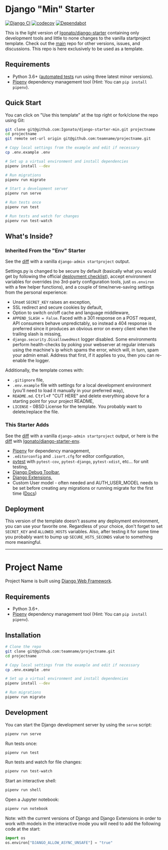 # Django "Min" Starter

[![Django CI](https://github.com/Igonato/django-starter-min/actions/workflows/django.yml/badge.svg)][ci]
[![codecov](https://codecov.io/gh/Igonato/django-starter-min/branch/master/graph/badge.svg?token=fwKGZIYWoL)](https://codecov.io/gh/Igonato/django-starter-min)
[![Dependabot](https://api.dependabot.com/badges/status?host=github&repo=Igonato/django-starter-min)](#)

[ci]: https://github.com/Igonato/django-starter-min/actions/workflows/django.yml

This is the light version of [Igonato/django-starter] containing only
development tools and little to none changes to the vanilla startproject
template. Check out the [main][igonato/django-starter] repo for
other versions, issues, and discussions. This repo is here exclusively
to be used as a template.

[igonato/django-starter]: https://github.com/Igonato/django-starter

## Requirements

-   Python 3.6+ ([automated tests][ci] run using three latest minor versions).
-   [Pipenv] dependency management tool (Hint: You can `pip install pipenv`).

[pipenv]: https://pipenv.pypa.io/en/latest/

## Quick Start

You can click on "Use this template" at the top right or fork/clone the repo
using Git:

```bash
git clone git@github.com:Igonato/django-starter-min.git projectname
cd projectname
git remote set-url origin git@github.com:teamname/projectname.git

# Copy local settings from the example and edit if necessary
cp .env.example .env

# Set up a virtual environment and install dependencies
pipenv install --dev

# Run migrations
pipenv run migrate

# Start a development server
pipenv run serve

# Run tests once
pipenv run test

# Run tests and watch for changes
pipenv run test-watch
```

## What's Inside?

### Inherited From the "Env" Starter

See the [diff][ref_env] with a vanilla `django-admin startproject` output.

Settings.py is changed to be secure by default (basically what you would
get by following the official [deployment checklist]), accept environment
variables for overrides (no 3rd-party configuration tools, just `os.environ`
with a few helper functions), and a couple of time/nerve-saving settings from
the personal experience:

-   Unset `SECRET_KEY` raises an exception,
-   SSL redirect and secure cookies by default,
-   Option to switch on/off cache and language middleware,
-   `APPEND_SLASH = False`. Faced with a 301 response on a POST request, API
    consumers behave unpredictably, so instead a 404 response is preferred
    since it produces an obvious error on every client when the trailing slash
    is missing,
-   `django.security.DisallowedHost` logger disabled. Some environments perform
    health-checks by poking your webserver at regular intervals using the
    machine's ip which spams the error, which will, in turn, spam your admin
    email. Address that first, if it applies to you, then you can re-enable the
    logger.

Additionally, the template comes with:

-   `.gitignore` file,
-   `.env.example` file with settings for a local development environment
    (you'll need to load it manually in your preferred way),
-   `README.md`. <kbd>Ctrl+F</kbd> "&#67;UT HERE" and delete everything above
    for a starting point for your project README,
-   `LICENSE` - 0BSD License for the template. You probably want to
    delete/replace the file.

[ref_env]: https://github.com/Igonato/django-starter/compare/ref...env
[deployment checklist]: https://docs.djangoproject.com/en/dev/howto/deployment/checklist/

### This Starter Adds

See the [diff][ref_min] with a vanilla `django-admin startproject` output,
or here is the [diff][env_min] with [Igonato/django-starter-env].

-   [Pipenv] for dependency management,
-   `.editorconfig` and `.isort.cfg` for editor configuration,
-   [pytest] with `pytest-cov`, `pytest-django`, `pytest-xdist`, etc...
    for unit testing,
-   [Django Debug Toolbar],
-   [Django Extensions],
-   Custom User model - often needed and AUTH_USER_MODEL needs to be set
    before creating any migrations or running migrate for the first time
    ([Docs](https://docs.djangoproject.com/en/dev/topics/auth/customizing/]))

[env_min]: https://github.com/Igonato/django-starter/compare/env...min
[ref_min]: https://github.com/Igonato/django-starter/compare/ref...min
[igonato/django-starter-env]: https://github.com/Igonato/django-starter-env
[pytest]: https://docs.pytest.org/
[django debug toolbar]: https://django-debug-toolbar.readthedocs.io/
[django extensions]: https://django-extensions.readthedocs.io/

## Deployment

This version of the template doesn't assume any deployment environment, you can
use your favorite one. Regardless of your choice, don't forget to set
`SECRET_KEY` and `ALLOWED_HOSTS` variables. Also, after testing it for some
time you probably want to bump up `SECURE_HSTS_SECONDS` value to something more
meaningful.

---

<!----- CUT HERE ----->

# Project Name

<!-- [![Django CI](https://github.com/teamname/projectname/actions/workflows/django.yml/badge.svg)](https://github.com/teamname/projectname/actions/workflows/django.yml) -->

Project Name is built using [Django Web Framework].

[django web framework]: https://www.djangoproject.com/

## Requirements

-   Python 3.6+.
-   [Pipenv] dependency management tool (Hint: You can `pip install pipenv`).

[pipenv]: https://pipenv.pypa.io/en/latest/

## Installation

```bash
# Clone the repo
git clone git@github.com:teamname/projectname.git
cd projectname

# Copy local settings from the example and edit if necessary
cp .env.example .env

# Set up a virtual environment and install dependencies
pipenv install --dev

# Run migrations
pipenv run migrate
```

## Development

You can start the Django development server by using the `serve` script:

```bash
pipenv run serve
```

Run tests once:

```bash
pipenv run test
```

Run tests and watch for file changes:

```bash
pipenv run test-watch
```

Start an interactive shell:

```bash
pipenv run shell
```

Open a Jupyter notebook:

```bash
pipenv run notebook
```

Note: with the current versions of Django and Django Extensions in order to work
with models in the interactive mode you will need to add the following code at
the start:

```python
import os
os.environ["DJANGO_ALLOW_ASYNC_UNSAFE"] = "true"
```
